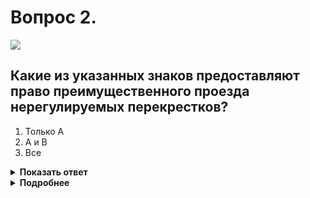 # Вопрос 2.

![](https://s.drom.ru/i24227/pdd/tickets/2016/1542608899.jpg)

## Какие из указанных знаков предоставляют право преимущественного проезда нерегулируемых перекрестков?

1. Только А
2. А и В
3. Все

<details>
<summary><b>Показать ответ</b></summary>
Правильный ответ: 2
</details>
<details>
<summary><b>Подробнее</b></summary>
Знаки: 2.1 «Главная дорога» («А») и 2.3.5 «Примыкание второстепенной дороги» («В») предоставляют право преимущественного проезда нерегулируемых перекрёстков транспортным средствам, находящимся на главной дороге.
(Пункт 1.2 термин «Главная дорога», 13.9 ПДД)
</details>